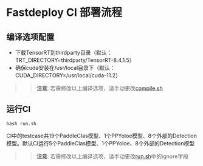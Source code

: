 # Fastdeploy CI 部署流程

## 编译选项配置
- 下载TensorRT到thirdparty目录（默认：TRT_DIRECTORY=thirdparty/TensorRT-8.4.1.5）
- 确保cuda安装在/usr/local目录下（默认：CUDA_DIRECTORY=/usr/local/cuda-11.2）
>> **注意**: 若需修改以上编译选项，请手动更改[compile.sh](scripts_ci/compile.sh)

## 运行CI
```
bash run.sh
```
CI中的testcase共19个PaddleClas模型、1个PPYoloe模型、8个外部的Detection模型。默认CI运行5个PaddleClas模型、1个PPYoloe、8个外部的Detection模型
>> **注意**: 若需修改以上编译选项，请手动更改[run.sh](scripts_ci/run.sh)中的ignore字段
